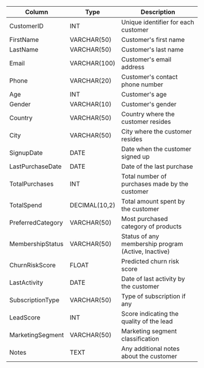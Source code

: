 | Column | Type | Description |
| --- | --- | --- |
| CustomerID | INT | Unique identifier for each customer |
| FirstName | VARCHAR(50) | Customer's first name |
| LastName | VARCHAR(50) | Customer's last name |
| Email | VARCHAR(100) | Customer's email address |
| Phone | VARCHAR(20) | Customer's contact phone number |
| Age | INT | Customer's age |
| Gender | VARCHAR(10) | Customer's gender |
| Country | VARCHAR(50) | Country where the customer resides |
| City | VARCHAR(50) | City where the customer resides |
| SignupDate | DATE | Date when the customer signed up |
| LastPurchaseDate | DATE | Date of the last purchase |
| TotalPurchases | INT | Total number of purchases made by the customer |
| TotalSpend | DECIMAL(10,2) | Total amount spent by the customer |
| PreferredCategory | VARCHAR(50) | Most purchased category of products |
| MembershipStatus | VARCHAR(50) | Status of any membership program (Active, Inactive) |
| ChurnRiskScore | FLOAT | Predicted churn risk score |
| LastActivity | DATE | Date of last activity by the customer |
| SubscriptionType | VARCHAR(50) | Type of subscription if any |
| LeadScore | INT | Score indicating the quality of the lead |
| MarketingSegment | VARCHAR(50) | Marketing segment classification |
| Notes | TEXT | Any additional notes about the customer |